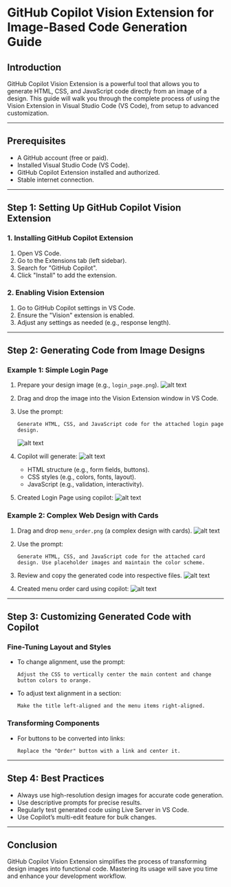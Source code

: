 # **GitHub Copilot Vision Extension for Image-Based Code Generation Guide**

## **Introduction**

GitHub Copilot Vision Extension is a powerful tool that allows you to generate HTML, CSS, and JavaScript code directly from an image of a design. This guide will walk you through the complete process of using the Vision Extension in Visual Studio Code (VS Code), from setup to advanced customization.

---

## **Prerequisites**

* A GitHub account (free or paid).
* Installed Visual Studio Code (VS Code).
* GitHub Copilot Extension installed and authorized.
* Stable internet connection.

---

## **Step 1: Setting Up GitHub Copilot Vision Extension**

### **1. Installing GitHub Copilot Extension**

1. Open VS Code.
2. Go to the Extensions tab (left sidebar).
3. Search for "GitHub Copilot".
4. Click "Install" to add the extension.

### **2. Enabling Vision Extension**

1. Go to GitHub Copilot settings in VS Code.
2. Ensure the "Vision" extension is enabled.
3. Adjust any settings as needed (e.g., response length).

---

## **Step 2: Generating Code from Image Designs**

### **Example 1: Simple Login Page**

1. Prepare your design image (e.g., `login_page.png`).
   ![alt text](../images/login_page.png)

2. Drag and drop the image into the Vision Extension window in VS Code.
3. Use the prompt:
   
   ```
   Generate HTML, CSS, and JavaScript code for the attached login page design.
   ```
   ![alt text](../images/img156.png)

4. Copilot will generate:
   ![alt text](../images/img155.png)

   * HTML structure (e.g., form fields, buttons).
   * CSS styles (e.g., colors, fonts, layout).
   * JavaScript (e.g., validation, interactivity).
   
5. Created Login Page using copilot:
   ![alt text](../images/img158.png)

### **Example 2: Complex Web Design with Cards**

1. Drag and drop `menu_order.png` (a complex design with cards).
   ![alt text](../images/menu_order.png)
   
2. Use the prompt:

   ```
   Generate HTML, CSS, and JavaScript code for the attached card design. Use placeholder images and maintain the color scheme.
   ```
3. Review and copy the generated code into respective files.
   ![alt text](../images/img157.png)

4. Created menu order card using copilot:
   ![alt text](../images/img159.png)
   
---

## **Step 3: Customizing Generated Code with Copilot**

### **Fine-Tuning Layout and Styles**

* To change alignment, use the prompt:

  ```
  Adjust the CSS to vertically center the main content and change button colors to orange.
  ```
* To adjust text alignment in a section:

  ```
  Make the title left-aligned and the menu items right-aligned.
  ```

### **Transforming Components**

* For buttons to be converted into links:

  ```
  Replace the "Order" button with a link and center it.
  ```

---

## **Step 4: Best Practices**

* Always use high-resolution design images for accurate code generation.
* Use descriptive prompts for precise results.
* Regularly test generated code using Live Server in VS Code.
* Use Copilot’s multi-edit feature for bulk changes.

---

## **Conclusion**

GitHub Copilot Vision Extension simplifies the process of transforming design images into functional code. Mastering its usage will save you time and enhance your development workflow. 